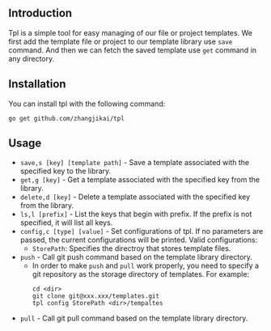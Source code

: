 ## Introduction

Tpl is a simple tool for easy managing of our file or project templates. We first add the template file or project to our template library use `save` command. And then we can fetch the saved template use `get` command in any directory.

## Installation
You can install tpl with the following command:
```
go get github.com/zhangjikai/tpl
```

## Usage

* `save,s [key] [template path]` - Save a template associated with the specified key to the library.
* `get,g [key]` - Get a template associated with the specified key from the library.
* `delete,d [key]` - Delete a template associated with the specified key from the library.
* `ls,l [prefix]` - List the keys that begin with prefix. If the prefix is not specified, it will list all keys.
* `config,c [type] [value]` - Set configurations of tpl. If no parameters are passed, the current configurations will be printed. Valid configurations:
    - `StorePath`: Specifies the directroy that stores template files.
* `push` - Call git push command based on the template library directory.
    - In order to make `push` and `pull` work properly, you need to specify a git repository as the storage directory of templates. For example:
      ```
      cd <dir>
      git clone git@xxx.xxx/templates.git
      tpl config StorePath <dir>/tempaltes
      ```
* `pull` - Call git pull command based on the template library directory.
